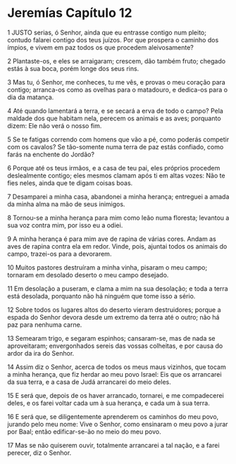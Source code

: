 # Jeremías Capítulo 12

1	JUSTO serias, ó Senhor, ainda que eu entrasse contigo num pleito; contudo falarei contigo dos teus juízos. Por que prospera o caminho dos ímpios, e vivem em paz todos os que procedem aleivosamente?

2	Plantaste-os, e eles se arraigaram; crescem, dão também fruto; chegado estás à sua boca, porém longe dos seus rins.

3	Mas tu, ó Senhor, me conheces, tu me vês, e provas o meu coração para contigo; arranca-os como as ovelhas para o matadouro, e dedica-os para o dia da matança.

4	Até quando lamentará a terra, e se secará a erva de todo o campo? Pela maldade dos que habitam nela, perecem os animais e as aves; porquanto dizem: Ele não verá o nosso fim.

5	Se te fatigas correndo com homens que vão a pé, como poderás competir com os cavalos? Se tão-somente numa terra de paz estás confiado, como farás na enchente do Jordão?

6	Porque até os teus irmãos, e a casa de teu pai, eles próprios procedem deslealmente contigo; eles mesmos clamam após ti em altas vozes: Não te fies neles, ainda que te digam coisas boas.

7	Desamparei a minha casa, abandonei a minha herança; entreguei a amada da minha alma na mão de seus inimigos.

8	Tornou-se a minha herança para mim como leão numa floresta; levantou a sua voz contra mim, por isso eu a odiei.

9	A minha herança é para mim ave de rapina de várias cores. Andam as aves de rapina contra ela em redor. Vinde, pois, ajuntai todos os animais do campo, trazei-os para a devorarem.

10	Muitos pastores destruíram a minha vinha, pisaram o meu campo; tornaram em desolado deserto o meu campo desejado.

11	Em desolação a puseram, e clama a mim na sua desolação; e toda a terra está desolada, porquanto não há ninguém que tome isso a sério.

12	Sobre todos os lugares altos do deserto vieram destruidores; porque a espada do Senhor devora desde um extremo da terra até o outro; não há paz para nenhuma carne.

13	Semearam trigo, e segaram espinhos; cansaram-se, mas de nada se aproveitaram; envergonhados sereis das vossas colheitas, e por causa do ardor da ira do Senhor.

14	Assim diz o Senhor, acerca de todos os meus maus vizinhos, que tocam a minha herança, que fiz herdar ao meu povo Israel: Eis que os arrancarei da sua terra, e a casa de Judá arrancarei do meio deles.

15	E será que, depois de os haver arrancado, tornarei, e me compadecerei deles, e os farei voltar cada um à sua herança, e cada um à sua terra.

16	E será que, se diligentemente aprenderem os caminhos do meu povo, jurando pelo meu nome: Vive o Senhor, como ensinaram o meu povo a jurar por Baal; então edificar-se-ão no meio do meu povo.

17	Mas se não quiserem ouvir, totalmente arrancarei a tal nação, e a farei perecer, diz o Senhor.

